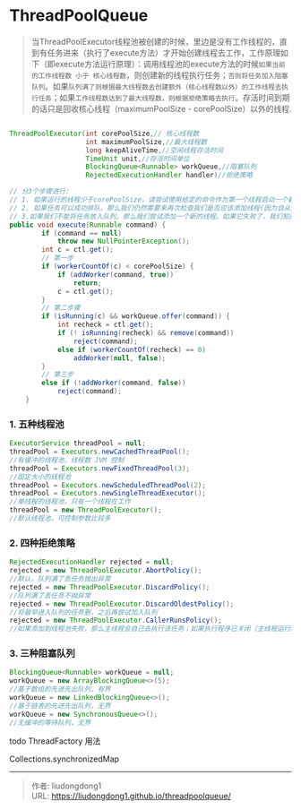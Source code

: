# ThreadPoolQueue

> 当ThreadPoolExecutor线程池被创建的时候，里边是没有工作线程的，直到有任务进来（执行了execute方法）才开始创建线程去工作，工作原理如下（即execute方法运行原理）：调用线程池的execute方法的时候`如果当前的工作线程数 小于 核心线程数`，则创建新的线程执行任务；`否则将任务加入阻塞队列`。如果`队列满了则根据最大线程数去创建额外（核心线程数以外）的工作线程去执行任务`；如果`工作线程数达到了最大线程数，则根据拒绝策略去执行`。存活时间到期的话只是回收核心线程（maximumPoolSize - corePoolSize）以外的线程.
>


```java

ThreadPoolExecutor(int corePoolSize,// 核心线程数
                   int maximumPoolSize,//最大线程数
                   long keepAliveTime,//空闲线程存活时间
                   TimeUnit unit,//存活时间单位
                   BlockingQueue<Runnable> workQueue,//阻塞队列
                   RejectedExecutionHandler handler)//拒绝策略
```

```java
// 分3个步骤进行:
// 1. 如果运行的线程少于corePoolSize，请尝试使用给定的命令作为第一个线程启动一个新线程的任务。对addWorker的调用会自动检查runState和workerCount，这样可以防止虚假警报的增加当它不应该的时候，返回false。
// 2. 如果任务可以成功排队，那么我们仍然需要来再次检查我们是否应该添加线程(因为自从上次检查后，现有的已经死了)或者那样自进入此方法后池就关闭了。所以我们重新检查状态，并在必要时回滚队列停止，或启动一个新线程(如果没有线程)。
// 3.如果我们不能将任务放入队列，那么我们尝试添加一个新的线程。如果它失败了，我们知道我们被关闭或饱和了所以拒绝这个任务。
public void execute(Runnable command) {
        if (command == null)
            throw new NullPointerException();
        int c = ctl.get();
        // 第一步
        if (workerCountOf(c) < corePoolSize) {
            if (addWorker(command, true))
                return;
            c = ctl.get();
        }
        // 第二步骤
        if (isRunning(c) && workQueue.offer(command)) {
            int recheck = ctl.get();
            if (! isRunning(recheck) && remove(command))
                reject(command);
            else if (workerCountOf(recheck) == 0)
                addWorker(null, false);
        }
        // 第三步
        else if (!addWorker(command, false))
            reject(command);
    }

```

### 1. 五种线程池

```java
ExecutorService threadPool = null;
threadPool = Executors.newCachedThreadPool();
//有缓冲的线程池，线程数 JVM 控制
threadPool = Executors.newFixedThreadPool(3);
//固定大小的线程池
threadPool = Executors.newScheduledThreadPool(2);
threadPool = Executors.newSingleThreadExecutor();
//单线程的线程池，只有一个线程在工作
threadPool = new ThreadPoolExecutor();
//默认线程池，可控制参数比较多
```

### 2. 四种拒绝策略

```java
RejectedExecutionHandler rejected = null;
rejected = new ThreadPoolExecutor.AbortPolicy();
//默认，队列满了丢任务抛出异常
rejected = new ThreadPoolExecutor.DiscardPolicy();
//队列满了丢任务不抛异常
rejected = new ThreadPoolExecutor.DiscardOldestPolicy();
//将最早进入队列的任务删，之后再尝试加入队列
rejected = new ThreadPoolExecutor.CallerRunsPolicy();
//如果添加到线程池失败，那么主线程会自己去执行该任务；如果执行程序已关闭（主线程运行结束），则会丢弃该任务
```

### 3. 三种阻塞队列

```java
BlockingQueue<Runnable> workQueue = null;
workQueue = new ArrayBlockingQueue<>(5);
//基于数组的先进先出队列，有界
workQueue = new LinkedBlockingQueue<>();
//基于链表的先进先出队列，无界
workQueue = new SynchronousQueue<>();
//无缓冲的等待队列，无界
```

todo ThreadFactory 用法

 Collections.synchronizedMap


---

> 作者: liudongdong1  
> URL: https://liudongdong1.github.io/threadpoolqueue/  

